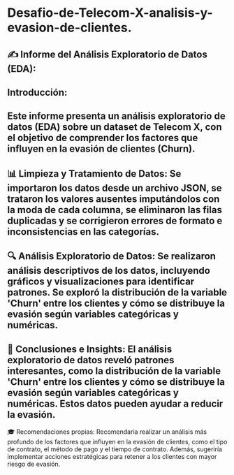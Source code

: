 # Desafio-de-Telecom-X-analisis-y-evasion-de-clientes.

## ✍️ Informe del Análisis Exploratorio de Datos (EDA):

## Introducción:
Este informe presenta un análisis exploratorio de datos (EDA) sobre un dataset de Telecom X, con el objetivo de comprender los factores que influyen en la evasión de clientes (Churn).
-------------------------------------------------------------------------------------------------------------------------------
📊 Limpieza y Tratamiento de Datos:
Se importaron los datos desde un archivo JSON, se trataron los valores ausentes imputándolos con la moda de cada columna, se eliminaron las filas duplicadas y se corrigieron errores de formato e inconsistencias en las categorías.
-------------------------------------------------------------------------------------------------------------------------------
🔍 Análisis Exploratorio de Datos:
Se realizaron análisis descriptivos de los datos, incluyendo gráficos y visualizaciones para identificar patrones. Se exploró la distribución de la variable 'Churn' entre los clientes y cómo se distribuye la evasión según variables categóricas y numéricas.
-------------------------------------------------------------------------------------------------------------------------------
🤔 Conclusiones e Insights:
El análisis exploratorio de datos reveló patrones interesantes, como la distribución de la variable 'Churn' entre los clientes y cómo se distribuye la evasión según variables categóricas y numéricas. Estos datos pueden ayudar a reducir la evasión.
-------------------------------------------------------------------------------------------------------------------------------
🎓 Recomendaciones propias:
Recomendaria realizar un análisis más profundo de los factores que influyen en la evasión de clientes, como el tipo de contrato, el método de pago y el tiempo de contrato. Además, sugeriría implementar acciones estratégicas para retener a los clientes con mayor riesgo de evasión.
